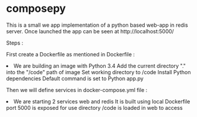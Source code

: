 # composepy

This is a small we app implementation of a python based web-app in redis server.
Once launched the app can be seen at http://localhost:5000/

Steps :

First create a Dockerfile as mentioned
in Dockerfile :
<li>We are building an image with Python 3.4
Add the current directory "." into the "/code" path of image
Set working directory to /code
Install Python dependencies
Default command is set to Python app.py</li>

Then we will define services in docker-compose.yml file :
<li>We are starting 2 services web and redis
It is built using local Dockerfile
port 5000 is exposed for use
directory /code is loaded in web to access </li>

